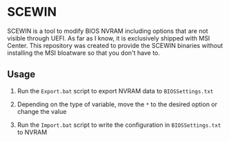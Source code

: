 # SCEWIN

SCEWIN is a tool to modify BIOS NVRAM including options that are not visible through UEFI. As far as I know, it is exclusively shipped with MSI Center. This repository was created to provide the SCEWIN binaries without installing the MSI bloatware so that you don't have to.

## Usage

1. Run the ``Export.bat`` script to export NVRAM data to ``BIOSSettings.txt``

2. Depending on the type of variable, move the ``*`` to the desired option or change the value

3. Run the ``Import.bat`` script to write the configuration in ``BIOSSettings.txt`` to NVRAM
